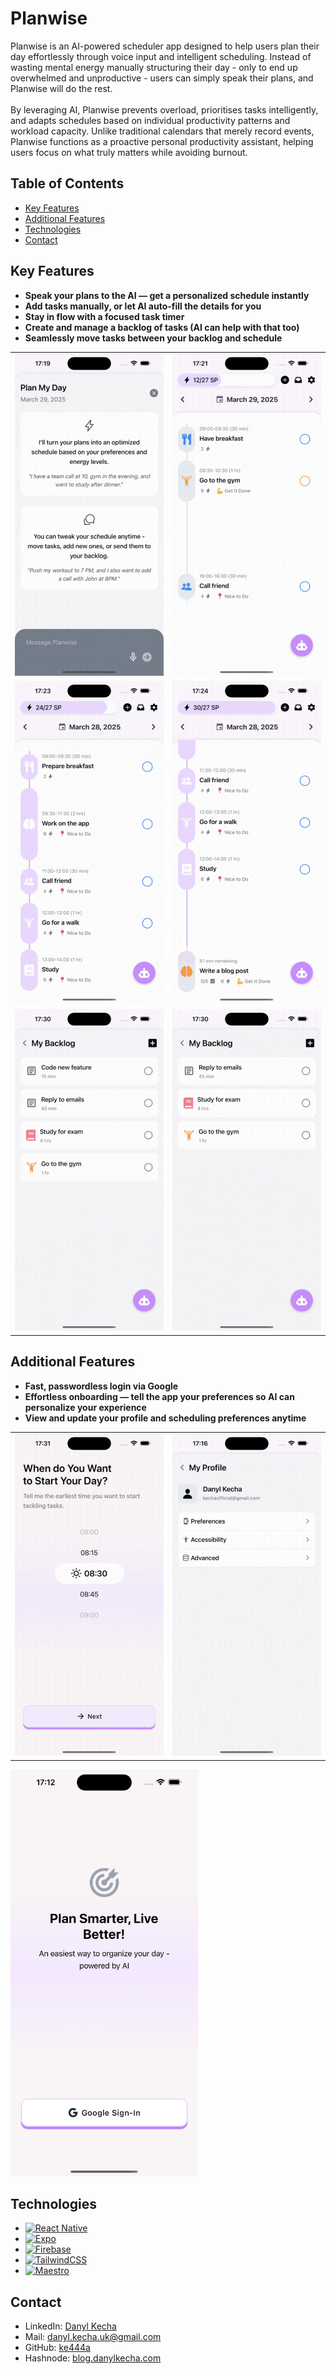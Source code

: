 # Planwise

Planwise is an AI-powered scheduler app designed to help users plan their day effortlessly through voice input and intelligent scheduling. Instead of wasting mental energy manually structuring their day - only to end up overwhelmed and unproductive - users can simply speak their plans, and Planwise will do the rest.
<br /><br />
By leveraging AI, Planwise prevents overload, prioritises tasks intelligently, and adapts schedules based on individual productivity patterns and workload capacity. Unlike traditional calendars that merely record events, Planwise functions as a proactive personal productivity assistant, helping users focus on what truly matters while avoiding burnout.

## Table of Contents
-   [Key Features](#key-features)
-   [Additional Features](#additional-features)
-   [Technologies](#technologies)
-   [Contact](#contact)

## Key Features
- **Speak your plans to the AI — get a personalized schedule instantly**
- **Add tasks manually, or let AI auto-fill the details for you**
- **Stay in flow with a focused task timer**
- **Create and manage a backlog of tasks (AI can help with that too)**
- **Seamlessly move tasks between your backlog and schedule**

<table>
  <tr>
    <td><img src="./readme/create-schedule.gif" width="300"/></td>
    <td><img src="./readme/view-schedule.gif" width="300"/></td>
  </tr>
  <tr>
    <td><img src="./readme/add-activity-ai.gif" width="300"/></td>
    <td><img src="./readme/focus-activity.gif" width="300"/></td>
  </tr>
  <tr>
    <td><img src="./readme/add-to-schedule.gif" width="300"/></td>
    <td><img src="./readme/add-backlog-items-ai.gif" width="300"/></td>
  </tr>
</table>

## Additional Features
- **Fast, passwordless login via Google**
- **Effortless onboarding — tell the app your preferences so AI can personalize your experience**
- **View and update your profile and scheduling preferences anytime**

<table>
  <tr>
    <td><img src="./readme/onboarding.gif" width="300"/></td>
    <td><img src="./readme/profile-preferences.gif" width="300"/></td>
  </tr>
</table>
<img src="./readme/auth.png" width="300"/>


## Technologies
- [![React Native](https://img.shields.io/badge/React_Native-20232A?style=for-the-badge&logo=react&logoColor=61DAFB)](https://reactnative.dev/)
- [![Expo](https://img.shields.io/badge/Expo-1B1F23?style=for-the-badge&logo=expo&logoColor=white)](https://expo.dev/)
- [![Firebase](https://img.shields.io/badge/firebase-ffca28?style=for-the-badge&logo=firebase&logoColor=black)](https://firebase.google.com/)
- [![TailwindCSS](https://img.shields.io/badge/Tailwind_CSS-38B2AC?style=for-the-badge&logo=tailwind-css&logoColor=white)](https://tailwindcss.com/)
- [![Maestro](https://img.shields.io/badge/Maestro-20232A?style=for-the-badge&logo=maestro&logoColor=61DAFB)](https://www.maestro.dev/)

## Contact

-   LinkedIn: [Danyl Kecha](https://www.linkedin.com/in/danylkecha/)
-   Mail: danyl.kecha.uk@gmail.com
-   GitHub: [ke444a](https://github.com/ke444a)
-   Hashnode: [blog.danylkecha.com](https://blog.danylkecha.com)

